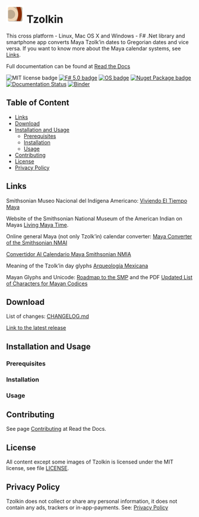 # ![Tzolkin Icon](./src/Tzolkin.Android/Resources/mipmap-mdpi/icon.png) Tzolkin <!-- omit in toc -->

This cross platform - Linux, Mac OS X and Windows - F# .Net library and smartphone app converts Maya Tzolk’in dates to Gregorian dates and vice versa.
If you want to know more about the Maya calendar systems, see [Links](#links).

Full documentation can be found at [Read the Docs](https://tzolkin.readthedocs.io/en/latest/)

![MIT license badge](https://img.shields.io/badge/license-MIT-brightgreen?style=flat)
[![F# 5.0 badge](https://img.shields.io/badge/F%23-5.0-brightgreen?style=flat)](https://fsharp.org/)
[![OS badge](https://img.shields.io/badge/Runs%20on-Linux%7COS%20X%7CWindows%7CAndroid%7CIOS-brightgreen?style=flat)](https://dotnet.microsoft.com/download)
[![Nuget Package badge](https://img.shields.io/nuget/v/Tzolkin)](https://www.nuget.org/packages/Tzolkin/)
[![Documentation Status](https://readthedocs.org/projects/tzolkin/badge/?version=latest)](https://tzolkin.readthedocs.io/en/latest/)
[![Binder](https://mybinder.org/badge_logo.svg)](https://mybinder.org/v2/gh/Release-Candidate/Tzolkin/main?filepath=Tzolkin.ipynb)

## Table of Content <!-- omit in toc -->

- [Links](#links)
- [Download](#download)
- [Installation and Usage](#installation-and-usage)
  - [Prerequisites](#prerequisites)
  - [Installation](#installation)
  - [Usage](#usage)
- [Contributing](#contributing)
- [License](#license)
- [Privacy Policy](#privacy-policy)

## Links

Smithsonian Museo Nacional del Indígena Americano: [Viviendo El Tiempo Maya](https://maya.nmai.si.edu/es)

Website of the Smithsonian National Museum of the American Indian on Mayas [Living Maya Time](https://maya.nmai.si.edu/).

Online general Maya (not only Tzolk’in) calendar converter: [Maya Converter of the Smithsonian NMAI](https://maya.nmai.si.edu/calendar/maya-calendar-converter)

[Convertidor Al Calendario Maya Smithsonian NMIA](https://maya.nmai.si.edu/es/calendario/convertidor-de-calendario-maya)

Meaning of the Tzolk’in day glyphs [Arqueología Mexicana](https://arqueologiamexicana.mx/dias-mayas)

Mayan Glyphs and Unicode: [Roadmap to the SMP](https://www.unicode.org/roadmaps/smp/) and the PDF [Updated List of Characters for Mayan Codices](https://www.unicode.org/L2/L2020/20248-mayan-update.pdf)

## Download

List of changes: [CHANGELOG.md](https://github.com/Release-Candidate/Tzolkin/blob/main/CHANGELOG.md)

[Link to the latest release](https://github.com/Release-Candidate/Tzolkin/releases/latest)

## Installation and Usage

### Prerequisites

### Installation

### Usage

## Contributing

See page [Contributing](https://tzolkin.readthedocs.io/en/latest/contributing/) at Read the Docs.

## License

All content except some images of Tzolkin is licensed under the MIT license, see file [LICENSE](https://github.com/Release-Candidate/Tzolkin/blob/main/LICENSE).

## Privacy Policy

Tzolkin does not collect or share any personal information, it does not contain any ads, trackers or in-app-payments. See: [Privacy Policy](https://github.com/Release-Candidate/Tzolkin/blob/main/privacy_policy.md)
